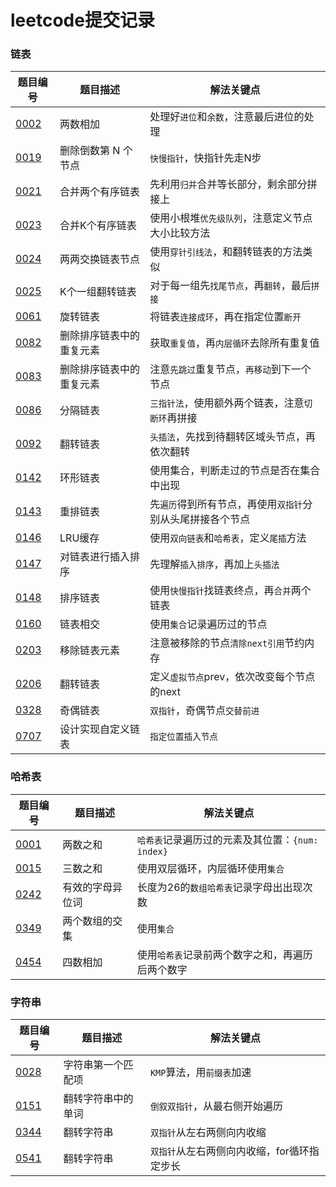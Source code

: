 # leetcode提交记录

### 链表
| 题目编号 | 题目描述 | 解法关键点 |
| --- | --- | --- |
| [0002](https://leetcode.cn/problems/add-two-numbers/description/) | 两数相加 | 处理好`进位`和`余数`，注意最后进位的处理 |
| [0019](https://leetcode.cn/problems/remove-nth-node-from-end-of-list/) | 删除倒数第 N 个节点 | `快慢指针`，快指针先走N步 |
| [0021](https://leetcode.cn/problems/merge-two-sorted-lists/) | 合并两个有序链表 | 先利用`归并`合并等长部分，剩余部分拼接上 |
| [0023](https://leetcode.cn/problems/merge-k-sorted-lists/) | 合并K个有序链表 | 使用小根堆`优先级队列`，注意定义节点大小比较方法 |
| [0024](https://leetcode.cn/problems/swap-nodes-in-pairs/) | 两两交换链表节点 | 使用`穿针引线法`，和翻转链表的方法类似 |
| [0025](https://leetcode.cn/problems/reverse-nodes-in-k-group/) | K个一组翻转链表 | 对于每一组先`找尾节点`，再`翻转`，最后`拼接` |
| [0061](https://leetcode.cn/problems/rotate-list/) | 旋转链表 | 将链表`连接成环`，再在指定位置`断开` |
| [0082](https://leetcode.cn/problems/remove-duplicates-from-sorted-list-ii/) | 删除排序链表中的重复元素 | 获取`重复值`，再`内层循环`去除所有重复值 |
| [0083](https://leetcode.cn/problems/remove-duplicates-from-sorted-list/) | 删除排序链表中的重复元素 | 注意`先跳过`重复节点，`再移动`到下一个节点 |
| [0086](https://leetcode.cn/problems/partition-list/) | 分隔链表 | `三指针法`，使用额外两个链表，注意`切断环`再拼接 |
| [0092](https://leetcode.cn/problems/reverse-linked-list-ii/) | 翻转链表 | `头插法`，先找到待翻转区域头节点，再依次翻转 |
| [0142](https://leetcode.cn/problems/linked-list-cycle-ii/) | 环形链表 | 使用集合，判断走过的节点是否在集合中出现 |
| [0143](https://leetcode.cn/problems/reorder-list/) | 重排链表 | 先`遍历`得到所有节点，再使用`双指针`分别从头尾拼接各个节点 |
| [0146](https://leetcode.cn/problems/lru-cache/) | LRU缓存 | 使用`双向链表`和`哈希表`，定义`尾插`方法 |
| [0147](https://leetcode.cn/problems/insertion-sort-list/) | 对链表进行插入排序 | 先理解`插入排序`，再加上`头插法` |
| [0148](https://leetcode.cn/problems/sort-list/)| 排序链表 | 使用`快慢指针`找链表终点，再`合并`两个链表 |
| [0160](https://leetcode.cn/problems/intersection-of-two-linked-lists/) | 链表相交 | 使用`集合`记录遍历过的节点 |
| [0203](https://leetcode.cn/problems/remove-linked-list-elements/) | 移除链表元素 | 注意被移除的节点`清除next引用`节约内存 |
| [0206](https://leetcode.cn/problems/reverse-linked-list/) | 翻转链表 | 定义`虚拟节点`prev，依次改变每个节点的next |
| [0328](https://leetcode.cn/problems/odd-even-linked-list/description/) | 奇偶链表 | `双指针`，奇偶节点`交替前进` |
| [0707](https://leetcode.cn/problems/add-two-numbers/description/) | 设计实现自定义链表 | `指定位置插入节点` |

### 哈希表
| 题目编号 | 题目描述 | 解法关键点 |
| --- | --- | --- |
| [0001](https://leetcode.cn/problems/two-sum/description/) | 两数之和 | `哈希表`记录遍历过的元素及其位置：`{num: index}` |
| [0015](https://leetcode.cn/problems/3sum/description/) | 三数之和 | 使用双层循环，内层循环使用`集合` |
| [0242](https://leetcode.cn/problems/valid-anagram/) | 有效的字母异位词 | 长度为26的`数组哈希表`记录字母出出现次数 |
| [0349](https://leetcode.cn/problems/intersection-of-two-arrays/description/) | 两个数组的交集 | 使用`集合` |
| [0454](https://leetcode.cn/problems/4sum-ii/) | 四数相加 | 使用`哈希表`记录前两个数字之和，再遍历后两个数字 |

### 字符串
| 题目编号 | 题目描述 | 解法关键点 |
| --- | --- | --- |
| [0028](https://leetcode.cn/problems/find-the-index-of-the-first-occurrence-in-a-string/) | 字符串第一个匹配项 | `KMP`算法，用`前缀表`加速 |
| [0151](https://leetcode.cn/problems/reverse-words-in-a-string/) | 翻转字符串中的单词 | `倒叙双指针`，从最右侧开始遍历 |
| [0344](https://leetcode.cn/problems/reverse-string/) | 翻转字符串 | `双指针`从左右两侧向内收缩 |
| [0541](https://leetcode.cn/problems/reverse-string-ii/) | 翻转字符串 | `双指针`从左右两侧向内收缩，for循环指定步长 |
